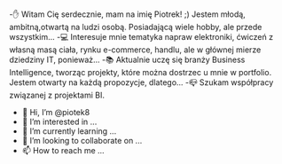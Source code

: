 -✋ Witam Cię serdecznie, mam na imię Piotrek! ;) 
    Jestem młodą, ambitną,otwartą na ludzi osobą.
    Posiadającą wiele hobby, ale przede wszystkim...
-💻 Interesuje mnie tematyka napraw elektroniki, 
    ćwiczeń z własną masą ciała, rynku e-commerce, handlu, 
    ale w głównej mierze dziedziny IT, ponieważ...
-📚 Aktualnie uczę się branży Business Intelligence, 
    tworząc projekty, które można dostrzec u mnie w portfolio. 
    Jestem otwarty na każdą propozycje, dlatego...
-📪 Szukam współpracy związanej z projektami BI.


- 👋 Hi, I’m @piotek8
- 👀 I’m interested in ...
- 🌱 I’m currently learning ...
- 💞️ I’m looking to collaborate on ...
- 📫 How to reach me ...

<!---
piotek8/piotek8 is a ✨ special ✨ repository because its `README.md` (this file) appears on your GitHub profile.
You can click the Preview link to take a look at your changes.
--->
